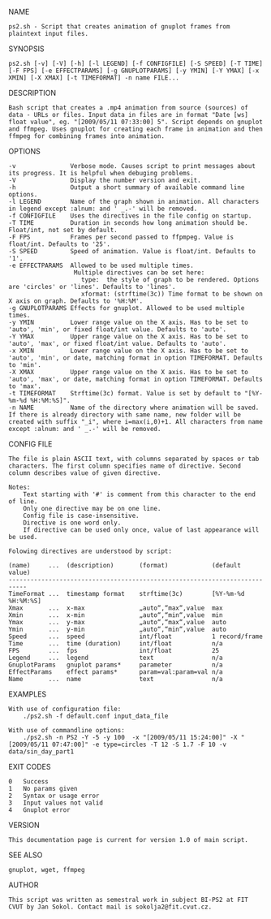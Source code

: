 NAME

    ps2.sh - Script that creates animation of gnuplot frames from plaintext input files.

SYNOPSIS

    ps2.sh [-v] [-V] [-h] [-l LEGEND] [-f CONFIGFILE] [-S SPEED] [-T TIME] [-F FPS] [-e EFFECTPARAMS] [-g GNUPLOTPARAMS] [-y YMIN] [-Y YMAX] [-x XMIN] [-X XMAX] [-t TIMEFORMAT] -n name FILE...

DESCRIPTION

    Bash script that creates a .mp4 animation from source (sources) of data - URLs or files. Input data in files are in format "Date [ws] float value", eg. "[2009/05/11 07:33:00] 5". Script depends on gnuplot and ffmpeg. Uses gnuplot for creating each frame in animation and then ffmpeg for combining frames into animation.

OPTIONS

    -v               Verbose mode. Causes script to print messages about its progress. It is helpful when debuging problems.
    -V               Display the number version and exit.
    -h               Output a short summary of available command line options.
    -l LEGEND        Name of the graph shown in animation. All characters in legend except :alnum: and ' _.-' will be removed.
    -f CONFIGFILE    Uses the directives in the file config on startup.
    -T TIME          Duration in seconds how long animation should be. Float/int, not set by default.
    -F FPS           Frames per second passed to ffpmpeg. Value is float/int. Defaults to '25'.
    -S SPEED         Speed of animation. Value is float/int. Defaults to '1'.
    -e EFFECTPARAMS  Allowed to be used multiple times. 
                      Multiple directives can be set here:
                        type:  the style of graph to be rendered. Options are 'circles' or 'lines'. Defaults to 'lines'.
                        xformat: (strftime(3c)) Time format to be shown on X axis on graph. Defaults to '%H:%M'.
    -g GNUPLOTPARAMS Effects for gnuplot. Allowed to be used multiple times. 
    -y YMIN          Lower range value on the X axis. Has to be set to 'auto', 'min', or fixed float/int value. Defaults to 'auto'.
    -Y YMAX          Upper range value on the X axis. Has to be set to 'auto', 'max', or fixed float/int value. Defaults to 'auto'.
    -x XMIN          Lower range value on the X axis. Has to be set to 'auto', 'min', or date, matching format in option TIMEFORMAT. Defaults to 'min'.
    -X XMAX          Upper range value on the X axis. Has to be set to 'auto', 'max', or date, matching format in option TIMEFORMAT. Defaults to 'max'. 
    -t TIMEFORMAT    Strftime(3c) format. Value is set by default to "[%Y-%m-%d %H:%M:%S]".
    -n NAME          Name of the directory where animation will be saved. If there is already directory with same name, new folder will be created with suffix "_i", where i=max(i,0)+1. All characters from name  except :alnum: and ' _.-' will be removed.

CONFIG FILE
    
    The file is plain ASCII text, with columns separated by spaces or tab characters. The first column specifies name of directive. Second column describes value of given directive.
    
    Notes:
        Text starting with '#' is comment from this character to the end of line.
        Only one directive may be on one line.
        Config file is case-insensitive.
        Directive is one word only.
        If directive can be used only once, value of last appearance will be used.
    
    Folowing directives are understood by script:

    (name)     ...  (description)       (format)            (default value)
    ---------------------------------------------------------------------------
    TimeFormat ...  timestamp format    strftime(3c)        [%Y-%m-%d %H:%M:%S]
    Xmax       ...  x-max               „auto“,“max“,value  max 
    Xmin       ...  x-min               „auto“,“min“,value  min 
    Ymax       ...  y-max               „auto“,“max“,value  auto
    Ymin       ...  y-min               „auto“,“min“,value  auto 
    Speed      ...  speed               int/float           1 record/frame 
    Time       ...  time (duration)     int/float           n/a
    FPS        ...  fps                 int/float           25 
    Legend     ...  legend              text                n/a 
    GnuplotParams   gnuplot params*     parameter           n/a 
    EffectParams    effect params*      param=val:param=val n/a
    Name       ...  name                text                n/a 


EXAMPLES

    With use of configuration file:
        ./ps2.sh -f default.conf input_data_file  

    With use of commandline options:
        ./ps2.sh -n PS2 -Y -5 -y 100  -x "[2009/05/11 15:24:00]" -X "[2009/05/11 07:47:00]" -e type=circles -T 12 -S 1.7 -F 10 -v data/sin_day_part1

EXIT CODES

    0   Success
    1   No params given
    2   Syntax or usage error
    3   Input values not valid
    4   Gnuplot error

VERSION

    This documentation page is current for version 1.0 of main script.

SEE ALSO

    gnuplot, wget, ffmpeg

AUTHOR

    This script was written as semestral work in subject BI-PS2 at FIT CVUT by Jan Sokol. Contact mail is sokolja2@fit.cvut.cz.

